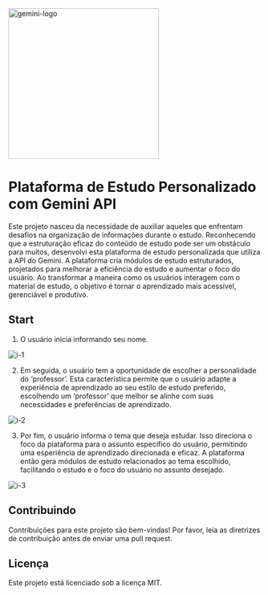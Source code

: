 <img src="https://i.ibb.co/kyyN1nB/gemini-logo.png" width="300" alt="gemini-logo" border="0" />

# Plataforma de Estudo Personalizado com Gemini API

Este projeto nasceu da necessidade de auxiliar aqueles que enfrentam desafios na organização de informações durante o estudo. Reconhecendo que a estruturação eficaz do conteúdo de estudo pode ser um obstáculo para muitos, desenvolvi esta plataforma de estudo personalizada que utiliza a API do Gemini. A plataforma cria módulos de estudo estruturados, projetados para melhorar a eficiência do estudo e aumentar o foco do usuário. Ao transformar a maneira como os usuários interagem com o material de estudo, o objetivo é tornar o aprendizado mais acessível, gerenciável e produtivo.

## Start

1. O usuário inicia informando seu nome.
   
<img src="https://i.ibb.co/wRR3qRp/i-1.png" alt="i-1" border="0" />

2. Em seguida, o usuário tem a oportunidade de escolher a personalidade do ‘professor’. Esta característica permite que o usuário adapte a experiência de aprendizado ao seu estilo de estudo preferido, escolhendo um ‘professor’ que melhor se alinhe com suas necessidades e preferências de aprendizado.
   
<img src="https://i.ibb.co/fCrND4W/i-2.png" alt="i-2" border="0" />

3. Por fim, o usuário informa o tema que deseja estudar. Isso direciona o foco da plataforma para o assunto específico do usuário, permitindo uma esperiência de aprendizado direcionada e eficaz. A plataforma então gera módulos de estudo relacionados ao tema escolhido, facilitando o estudo e o foco do usuário no assunto desejado.
   
<img src="https://i.ibb.co/wM0wXYV/i-3.png" alt="i-3" border="0" />

## Contribuindo

Contribuições para este projeto são bem-vindas! Por favor, leia as diretrizes de contribuição antes de enviar uma pull request.

## Licença

Este projeto está licenciado sob a licença MIT.
